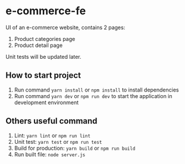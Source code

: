 # e-commerce-fe

UI of an e-commerce website, contains 2 pages:

1. Product categories page
2. Product detail page

Unit tests will be updated later.

## How to start project

1. Run command `yarn install` or `npm install` to install dependencies
2. Run command `yarn dev` or `npm run dev` to start the application in development environment

## Others useful command

1. Lint: `yarn lint` or `npm run lint`
2. Unit test: `yarn test` or `npm run test`
3. Build for production: `yarn build` or `npm run build`
4. Run built file: `node server.js`
